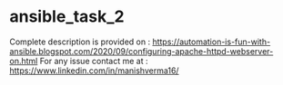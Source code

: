 # ansible_task_2
Complete description is provided on : https://automation-is-fun-with-ansible.blogspot.com/2020/09/configuring-apache-httpd-webserver-on.html
For any issue contact me at : https://www.linkedin.com/in/manishverma16/
